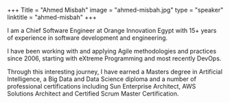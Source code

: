 +++
Title = "Ahmed Misbah" 
image = "ahmed-misbah.jpg" 
type = "speaker" 
linktitle = "ahmed-misbah" 
+++

I am a Chief Software Engineer at Orange Innovation Egypt with 15+ years of experience in software development and engineering. 

I have been working with and applying Agile methodologies and practices since 2006, starting with eXtreme Programming and most recently DevOps. 

Through this interesting journey, I have earned a Masters degree in Artificial Intelligence, a Big Data and Data Science diploma and a number of professional certifications including Sun Enterprise Architect, AWS Solutions Architect and Certified Scrum Master Certification.
